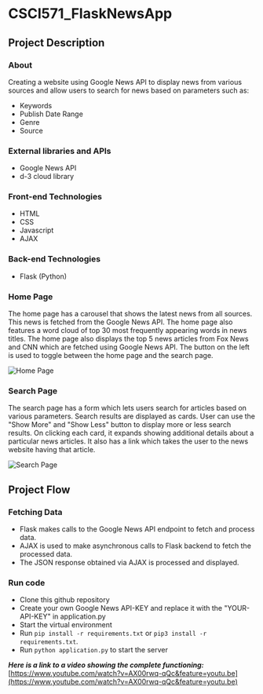 # CSCI571_FlaskNewsApp

## Project Description

### About
Creating a website using Google News API to display news from various sources and allow users to search for news based on parameters such as:

 - Keywords
 - Publish Date Range
 - Genre
 - Source

### External libraries and APIs

 - Google News API
 - d-3 cloud library

### Front-end Technologies

 - HTML
 - CSS
 - Javascript
 - AJAX

### Back-end Technologies

 - Flask (Python)
 
 ### Home Page
The home page has a carousel that shows the latest news from all sources. This news is fetched from the Google News API. The home page also features a word cloud of top 30 most frequently appearing words in news titles. 
The home page also displays the top 5 news articles from Fox News and CNN which are fetched using Google News API. 
The button on the left is used to toggle between the home page and the search page. 

 ![Home Page](https://res.cloudinary.com/rajshah/image/upload/v1591919658/68747470733a2f2f692e6962622e636f2f6e73716e4b584a2f53637265656e2d53686f742d323032302d30352d31302d61742d32322d35302d35332e706e67_mce8lf.png
)
 
### Search Page
The search page has a form which lets users search for articles based on various parameters. Search results are displayed as cards. User can use the "Show More" and "Show Less" button to display more or less search results. On clicking each card, it expands showing additional details about a particular news articles. It also has a link which takes the user to the news website having that article. 


![Search Page](https://res.cloudinary.com/rajshah/image/upload/v1591919651/68747470733a2f2f692e6962622e636f2f3776714e5278792f53637265656e2d53686f742d323032302d30352d31302d61742d32322d35312d31352e706e67_k9osrp.png)

## Project Flow

### Fetching Data

 - Flask makes calls to the Google News API endpoint to fetch and process data.
 - AJAX is used to make asynchronous calls to Flask backend to fetch the processed data. 
 - The JSON response obtained via AJAX is processed and displayed. 
 
 ### Run code
 - Clone this github repository
 - Create your own Google News API-KEY and replace it with the "YOUR-API-KEY" in application.py
 - Start the virtual environment
 - Run `pip install -r requirements.txt` or `pip3 install -r requirements.txt`.
 - Run `python application.py` to start the server


***Here is a link to a video showing the complete functioning:*** [https://www.youtube.com/watch?v=AX00rwq-qQc&feature=youtu.be](https://www.youtube.com/watch?v=AX00rwq-qQc&feature=youtu.be)